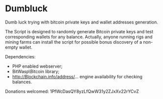 # Dumbluck

Dumb luck trying with bitcoin private keys and wallet addresses generation.

The Script is designed to randomly generate Bitcoin private keys and test corresponding wallets for any balance.
Actually, anyone running rigs and mining farms can install the script for possible bonus discovery of a non-empty wallet.

Dependencies: 
- PHP enabled webserver;
- BitWasp\Bitcoin library;
- http://Blockchain.info/address/... engine availability for checking balances.

Donations welcomed: 1PfWcDasQY8yzLfQwW31y2ZJxXv22rYCvZ
